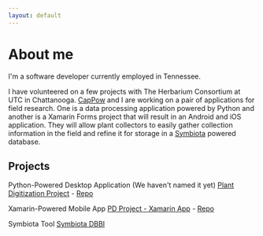 ```yaml
---
layout: default
---
```

# About me 

I'm a software developer currently employed in Tennessee.

I have volunteered on a few projects with The Herbarium Consortium at UTC in Chattanooga. [CapPow](https://github.com/CapPow) and I are working on a pair of applications for field research.
One is a data processing application powered by Python and another is a Xamarin Forms project that will result in an Android and iOS application. They will allow plant collectors to easily gather collection information in the field and refine it for storage in a [Symbiota](http://symbiota.org/docs/) powered database.

## Projects

Python-Powered Desktop Application (We haven't named it yet)
[Plant Digitization Project](https://j-h-m.github.io/Plant-Digitization-Project/) - [Repo](https://github.com/j-h-m/Plant-Digitization-Project)

Xamarin-Powered Mobile App
[PD Project - Xamarin App](https://j-h-m.github.io/pd-project-xamarin/) - [Repo](https://github.com/j-h-m/pd-project-xamarin)

Symbiota Tool
[Symbiota DBBI](https://github.com/j-h-m/Symbiota-Light)
